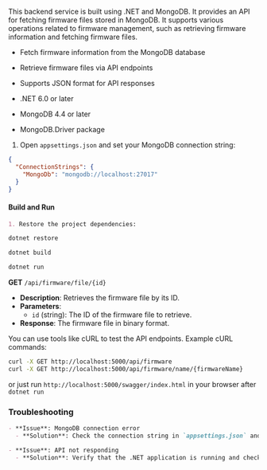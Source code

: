 This backend service is built using .NET and MongoDB. It provides an API for fetching firmware files stored in MongoDB. It supports various operations related to firmware management, such as retrieving firmware information and fetching firmware files.
- Fetch firmware information from the MongoDB database
- Retrieve firmware files via API endpoints
- Supports JSON format for API responses

- .NET 6.0 or later
- MongoDB 4.4 or later
- MongoDB.Driver package

1. Open `appsettings.json` and set your MongoDB connection string:

```json
{
  "ConnectionStrings": {
    "MongoDb": "mongodb://localhost:27017"
  }
}
````


#### Build and Run
```markdown
1. Restore the project dependencies:
````

```sh
dotnet restore

dotnet build

dotnet run
````

**GET** `/api/firmware/file/{id}`

- **Description**: Retrieves the firmware file by its ID.
- **Parameters**: 
  - `id` (string): The ID of the firmware file to retrieve.
- **Response**: The firmware file in binary format.


You can use tools like cURL to test the API endpoints. Example cURL commands:

```sh
curl -X GET http://localhost:5000/api/firmware
curl -X GET http://localhost:5000/api/firmware/name/{firmwareName}
````

or just run `http://localhost:5000/swagger/index.html` in your browser after `dotnet run`

### Troubleshooting
```markdown
- **Issue**: MongoDB connection error
  - **Solution**: Check the connection string in `appsettings.json` and ensure MongoDB is running.

- **Issue**: API not responding
  - **Solution**: Verify that the .NET application is running and check for any errors in the console logs.
```
